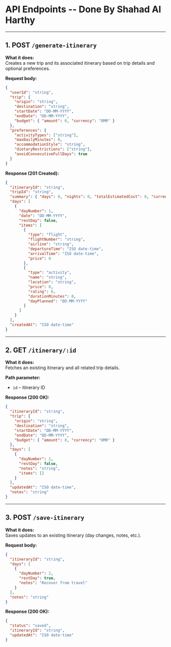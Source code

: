 
# API Endpoints -- Done By Shahad Al Harthy 

---

## 1. POST `/generate-itinerary`
**What it does:**  
Creates a new trip and its associated itinerary based on trip details and optional preferences.

**Request body:**  
```json
{
  "userId": "string", 
  "trip": {
    "origin": "string",
    "destination": "string",
    "startDate": "DD-MM-YYYY",
    "endDate": "DD-MM-YYYY",
    "budget": { "amount": 0, "currency": "OMR" }
  },
  "preferences": {
    "activityTypes": ["string"],
    "maxDailyMinutes": 0,
    "accommodationStyle": "string",
    "dietaryRestrictions": ["string"],
    "avoidConsecutiveFullDays": true
  }
}
```

**Response (201 Created):**  
```json
{
  "itineraryId": "string",
  "tripId": "string",
  "summary": { "days": 0, "nights": 0, "totalEstimatedCost": 0, "currency": "OMR" },
  "days": [
    {
      "dayNumber": 1,
      "date": "DD-MM-YYYY",
      "restDay": false,
      "items": [
        {
          "type": "flight",
          "flightNumber": "string",
          "airline": "string",
          "departureTime": "ISO date-time",
          "arrivalTime": "ISO date-time",
          "price": 0
        },
        {
          "type": "activity",
          "name": "string",
          "location": "string",
          "price": 0,
          "rating": 0,
          "durationMinutes": 0,
          "dayPlanned": "DD-MM-YYYY"
        }
      ]
    }
  ],
  "createdAt": "ISO date-time"
}
```

---

## 2. GET `/itinerary/:id`
**What it does:**  
Fetches an existing itinerary and all related trip details.

**Path parameter:**  
- `id` – itinerary ID

**Response (200 OK):**  
```json
{
  "itineraryId": "string",
  "trip": {
    "origin": "string",
    "destination": "string",
    "startDate": "DD-MM-YYYY",
    "endDate": "DD-MM-YYYY",
    "budget": { "amount": 0, "currency": "OMR" }
  },
  "days": [
    {
      "dayNumber": 1,
      "restDay": false,
      "notes": "string",
      "items": []
    }
  ],
  "updatedAt": "ISO date-time",
  "notes": "string"
}
```

---

## 3. POST `/save-itinerary`
**What it does:**  
Saves updates to an existing itinerary (day changes, notes, etc.).

**Request body:**  
```json
{
  "itineraryId": "string",
  "days": [
    {
      "dayNumber": 2,
      "restDay": true,
      "notes": "Recover from travel"
    }
  ],
  "notes": "string"
}
```

**Response (200 OK):**  
```json
{
  "status": "saved",
  "itineraryId": "string",
  "updatedAt": "ISO date-time"
}
```